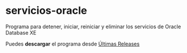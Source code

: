 # servicios-oracle
Programa para detener, iniciar, reiniciar y eliminar los servicios de Oracle Database XE

Puedes **descargar** el programa desde [Últimas Releases](https://github.com/16maniatic/servicios-oracle/releases)
